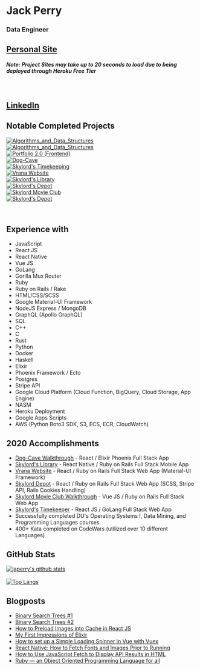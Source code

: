 # Jack Perry
### Data Engineer

## [Personal Site](http://thejackperry.com)
##### Note: Project Sites may take up to 20 seconds to load due to being deployed through Heroku Free Tier

<br/>

## [LinkedIn](https://www.linkedin.com/in/jack-e-perry/)

## Notable Completed Projects
[![Algorithms_and_Data_Structures](https://github-readme-stats.vercel.app/api/pin/?username=japerry911&repo=Coding_Problems_Challenges&theme=nightowl)](https://github.com/japerry911/Coding_Problems_Challenges)
<br/>
[![Algorithms_and_Data_Structures](https://github-readme-stats.vercel.app/api/pin/?username=japerry911&repo=Algorithms_and_Data_Structures&theme=nightowl)](https://github.com/japerry911/Algorithms_and_Data_Structures)
<br/>
[![Portfolio 2.0 (Frontend)](https://github-readme-stats.vercel.app/api/pin/?username=japerry911&repo=Portfolio-Frontend-2.0&theme=nightowl)](https://github.com/japerry911/Portfolio-Frontend-2.0)
<br/>
[![Dog-Cave](https://github-readme-stats.vercel.app/api/pin/?username=japerry911&repo=Dog-Cave&theme=nightowl)](https://github.com/japerry911/Dog-Cave)
<br/>
[![Skylord's Timekeeping](https://github-readme-stats.vercel.app/api/pin/?username=japerry911&repo=SkylordsTimekeeping&theme=nightowl)](https://github.com/japerry911/SkylordsTimekeeping)
<br/>
[![Vrana Website](https://github-readme-stats.vercel.app/api/pin/?username=japerry911&repo=Vrana_v1&theme=nightowl)](https://github.com/japerry911/Vrana_v1)
<br/>
[![Skylord's Library](https://github-readme-stats.vercel.app/api/pin/?username=japerry911&repo=Skylords_Library&theme=nightowl)](https://github.com/japerry911/Skylords_Library)
<br/>
[![Skylord's Depot](https://github-readme-stats.vercel.app/api/pin/?username=japerry911&repo=Skylord_Depot&theme=nightowl)](https://github.com/japerry911/Skylord_Depot)
<br/>
[![Skylord Movie Club](https://github-readme-stats.vercel.app/api/pin/?username=japerry911&repo=Skylord-Movie-Club&theme=nightowl)](https://github.com/japerry911/Skylord-Movie-Club)
<br/>
[![Skylord's Depot](https://github-readme-stats.vercel.app/api/pin/?username=japerry911&repo=Mod2Project_BarterBook&theme=nightowl)](https://github.com/japerry911/Mod2Project_BarterBook)

<br/>

## Experience with
- JavaScript
- React JS
- React Native
- Vue JS
- GoLang
- Gorilla Mux Router
- Ruby
- Ruby on Rails / Rake
- HTML/CSS/SCSS
- Google Material-UI Framework
- NodeJS Express / MongoDB
- GraphQL (Apollo GraphQL)
- SQL
- C++
- C
- Rust
- Python 
- Docker
- Haskell
- Elixir
- Phoenix Framework / Ecto
- Postgres
- Stripe API
- Google Cloud Platform (Cloud Function, BigQuery, Cloud Storage, App Engine)
- NASM
- Heroku Deployment
- Google Apps Scripts
- AWS (Python Boto3 SDK, S3, ECS, ECR, CloudWatch)

## 2020 Accomplishments
- [Dog-Cave Walkthrough](https://www.youtube.com/watch?v=bXqXe4z9sAk) - React / Elixir Phoenix Full Stack App
- [Skylord's Library](https://www.youtube.com/watch?v=q3Z97DHl-2o) - React Native / Ruby on Rails Full Stack Mobile App
- [Vrana Website](https://www.youtube.com/watch?v=oTsT9zg0lbA) - React / Ruby on Rails Full Stack Web App (Material-UI Framework)
- [Skylord Depot](https://www.youtube.com/watch?v=wStR5tNoWlY) - React / Ruby on Rails Full Stack Web App (SCSS, Stripe API, Rails Cookies Handling)
- [Skylord Movie Club Walkthrough](https://www.youtube.com/watch?v=KN1aw6KgI60) - Vue JS / Ruby on Rails Full Stack Web App 
- [Skylord's Timekeeper](https://www.youtube.com/watch?v=ieFLfJX53Ow) - React JS / GoLang Full Stack Web App
- Successfully completed DU's Operating Systems I, Data Mining, and Programming Languages courses
- 400+ Kata completed on CodeWars (utilized over 10 different Languages)

## GitHub Stats
[![japerry's github stats](https://github-readme-stats.vercel.app/api?username=japerry911&show_icons=true&theme=nightowl&count_private=true&hide=issues,stars)](https://github.com/anuraghazra/github-readme-stats)
<br/><br/>
[![Top Langs](https://github-readme-stats.vercel.app/api/top-langs/?username=japerry911&hide=html&langs_count=10&theme=nightowl&count_private=true)](https://github.com/anuraghazra/github-readme-stats)


## Blogposts
- [Binary Search Trees #1](https://jack72828383883.medium.com/binary-search-trees-1-c75f3259b7b4)
- [Binary Search Trees #2](https://jack72828383883.medium.com/binary-search-trees-3031846c02e9)
- [How to Preload Images into Cache in React JS](https://medium.com/@jack72828383883/how-to-preload-images-into-cache-in-react-js-ff1642708240)
- [My First Impressions of Elixir](https://medium.com/@jack72828383883/my-first-impressions-of-elixir-57f0d5741c8f)
- [How to set up a Simple Loading Spinner in Vue with Vuex](https://medium.com/@jack72828383883/how-to-set-up-a-simple-loading-spinner-in-vue-with-vuex-8afc0ef50363)
- [React Native: How to Fetch Fonts and Images Prior to Running](https://medium.com/@jack72828383883/react-native-how-to-fetch-fonts-and-images-prior-to-running-932384571f2d)
- [How to Use JavaScript Fetch to Display API Results in HTML](https://medium.com/@jack72828383883/how-to-use-javascript-fetch-to-display-api-results-in-html-7aa59936ed30)
- [Ruby — an Object Oriented Programming Language for all](https://medium.com/@jack72828383883/ruby-an-object-oriented-programming-language-for-all-a54dbd7b84df)
